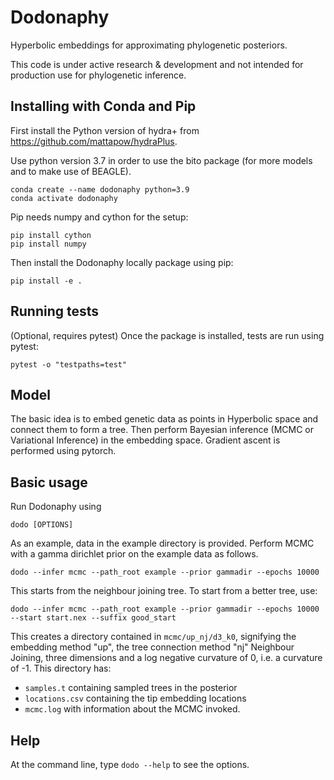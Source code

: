 # Dodonaphy

Hyperbolic embeddings for approximating phylogenetic posteriors.

This code is under active research & development and not intended for production use for phylogenetic inference.

## Installing with Conda and Pip
First install the Python version of hydra+ from https://github.com/mattapow/hydraPlus.

Use python version 3.7 in order to use the bito package (for more models and to make use of BEAGLE).

```
conda create --name dodonaphy python=3.9
conda activate dodonaphy
```

Pip needs numpy and cython for the setup:

```
pip install cython
pip install numpy
```

Then install the Dodonaphy locally package using pip:
```
pip install -e .
```


## Running tests
(Optional, requires pytest) Once the package is installed, tests are run using pytest:
```
pytest -o "testpaths=test"
```

## Model
The basic idea is to embed genetic data as points in Hyperbolic space and connect them to form a tree.
Then perform Bayesian inference (MCMC or Variational Inference) in the embedding space.
Gradient ascent is performed using pytorch.

## Basic usage
Run Dodonaphy using
```
dodo [OPTIONS]
```
As an example, data in the example directory is provided.
Perform MCMC with a gamma dirichlet prior on the example data as follows.
```
dodo --infer mcmc --path_root example --prior gammadir --epochs 10000
```
This starts from the neighbour joining tree.
To start from a better tree, use:
```
dodo --infer mcmc --path_root example --prior gammadir --epochs 10000 --start start.nex --suffix good_start
```
This creates a directory contained in ```mcmc/up_nj/d3_k0```, signifying the embedding method "up", the tree connection method "nj" Neighbour Joining, three dimensions and a log negative curvature of 0, i.e. a curvature of -1.
This directory has:
- ```samples.t``` containing sampled trees in the posterior
- ```locations.csv``` containing the tip embedding locations
- ```mcmc.log``` with information about the MCMC invoked.



## Help
At the command line, type 
```dodo --help```
to see the options.
